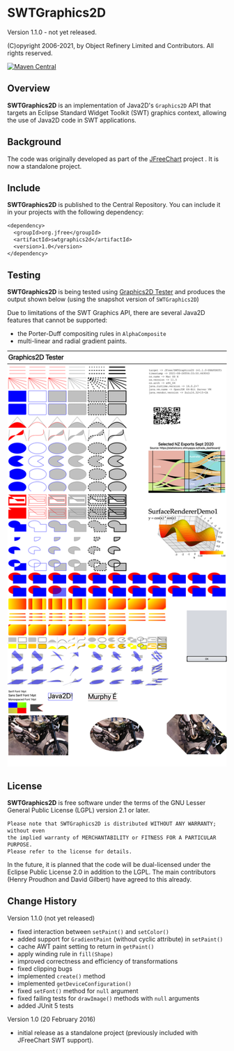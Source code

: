 SWTGraphics2D
=============

Version 1.1.0 - not yet released.

(C)opyright 2006-2021, by Object Refinery Limited and Contributors.  All rights reserved.

[![Maven Central](https://maven-badges.herokuapp.com/maven-central/org.jfree/swtgraphics2d/badge.svg)](https://maven-badges.herokuapp.com/maven-central/org.jfree/swtgraphics2d)

Overview
--------
**SWTGraphics2D** is an implementation of Java2D's `Graphics2D` API that targets an Eclipse Standard Widget Toolkit (SWT) graphics context, allowing the use of Java2D code in SWT applications.  

Background
----------
The code was originally developed as part of the [JFreeChart](http://github.com/jfree/jfreechart) project .  It is now a standalone project.

Include
-------
**SWTGraphics2D** is published to the Central Repository.  You can include it in your projects with the following dependency:

    <dependency>
      <groupId>org.jfree</groupId>
      <artifactId>swtgraphics2d</artifactId>
      <version>1.0</version>
    </dependency>

Testing
-------
**SWTGraphics2D** is being tested using [Graphics2D Tester](https://github.com/jfree/graphics2d-tester) and produces the output shown below (using the snapshot version of `SWTGraphics2D`)

Due to limitations of the SWT Graphics API, there are several Java2D features that cannot be supported:

- the Porter-Duff compositing rules in `AlphaComposite`
- multi-linear and radial gradient paints.

![SWT test output](swtgraphics2d.png)

License
-------
**SWTGraphics2D** is free software under the terms of the GNU Lesser General Public License (LGPL) version 2.1 or later.  

    Please note that SWTGraphics2D is distributed WITHOUT ANY WARRANTY; without even
    the implied warranty of MERCHANTABILITY or FITNESS FOR A PARTICULAR PURPOSE.  
    Please refer to the license for details.

In the future, it is planned that the code will be dual-licensed under the Eclipse Public License 2.0 in addition to 
the LGPL.  The main contributors (Henry Proudhon and David Gilbert) have agreed to this already.  


Change History
--------------

Version 1.1.0 (not yet released)
- fixed interaction between `setPaint()` and `setColor()`
- added support for `GradientPaint` (without cyclic attribute) in `setPaint()`
- cache AWT paint setting to return in `getPaint()`  
- apply winding rule in `fill(Shape)`
- improved correctness and efficiency of transformations
- fixed clipping bugs
- implemented `create()` method
- implemented `getDeviceConfiguration()`
- fixed `setFont()` method for `null` argument
- fixed failing tests for `drawImage()` methods with `null` arguments
- added JUnit 5 tests

Version 1.0 (20 February 2016)
- initial release as a standalone project (previously included with JFreeChart SWT support).
